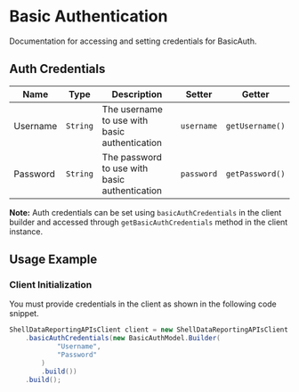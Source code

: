 
# Basic Authentication



Documentation for accessing and setting credentials for BasicAuth.

## Auth Credentials

| Name | Type | Description | Setter | Getter |
|  --- | --- | --- | --- | --- |
| Username | `String` | The username to use with basic authentication | `username` | `getUsername()` |
| Password | `String` | The password to use with basic authentication | `password` | `getPassword()` |



**Note:** Auth credentials can be set using `basicAuthCredentials` in the client builder and accessed through `getBasicAuthCredentials` method in the client instance.

## Usage Example

### Client Initialization

You must provide credentials in the client as shown in the following code snippet.

```java
ShellDataReportingAPIsClient client = new ShellDataReportingAPIsClient.Builder()
    .basicAuthCredentials(new BasicAuthModel.Builder(
            "Username",
            "Password"
        )
        .build())
    .build();
```


